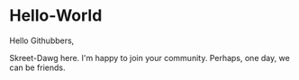# Hello-World

Hello Githubbers,

Skreet-Dawg here. I'm happy to join your community.
Perhaps, one day, we can be friends.
